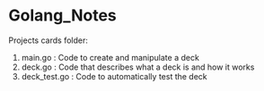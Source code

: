 # Golang_Notes

Projects cards folder:

1. main.go : Code to create and manipulate a deck
2. deck.go : Code that describes what a deck is and how it works
3. deck_test.go : Code to automatically test the deck

